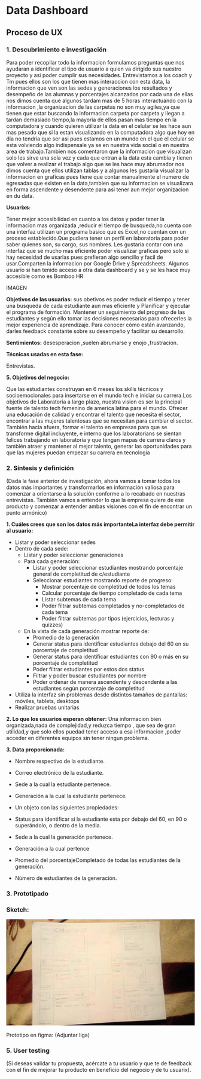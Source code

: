 # **Data Dashboard**

## **Proceso de UX**


### **1. Descubrimiento e investigación**

Para poder recopilar todo la informacion formulamos preguntas que nos ayudaran a identificar el tipo de usuario a quien va dirigido  sus nuestro proyecto y asi poder cumplir sus  necesidades.
Entrevistamos a los coach y Tm pues ellos son los que tienen mas interaccion con esta data, la informacion que ven son las sedes y generaciones los resultados y desempeño de las alumnas y porcentajes alcanzados por cada una de ellas nos dimos cuenta que algunos tardam mas de 5 horas interactuando con la informacion ,la organizacion de las carpetas no son muy agiles,ya que tienen que estar  buscando la informacion carpeta por carpeta y llegan a tardan demasiado tiempo,la mayoria de ellos pasan mas tiempo en la computadora y cuando quieren utilizar la data en el celular se les hace aun mas pesado que si la estan visualizando en la computadora algo que hoy en dia no tendria que ser asi pues estamos en un mundo en el que el celular se esta volviendo algo indispensale ya se en nuestra vida social o en nuestra area de trabajo.Tambien nos comentaron que la informacion que visualizan solo les sirve una sola vez y cada que entran a la data esta cambia y tienen que volver a realizar el trabajo algo que se les hace muy abrumador nos dimos cuenta que ellos utilizan tablas y a algunos les gustaria visualizar la informacion en graficas pues tiene que contar manualmente el numero de egresadas que existen en la data,tambien que su informacion se visualizara en forma ascendente y desendente para asi tener aun mejor organizacion en du data.


__Usuarixs:__

Tener mejor accesibilidad en cuanto a los datos y poder tener la informacion mas organizada ,reducir el tiempo de busqueda,no cuenta con una interfaz utilizan un programa basico que es Excel,no cuentan con un proceso establecido.Que pudiera tener un perfil en laboratoria para poder saber quienes son, su cargo, sus nombres.
Les gustaria contar con una interfaz que se mucho mas eficiente poder visualizar graficas pero solo si hay necesidad de usarlas pues prefieran algo sencillo y facil de usar.Comparten la informacion por Google Drive y Spreadsheets.
Algunos usuario si han tenido acceso a otra data dashboard y se y se les hace muy accesible como es Bomboo HR

IMAGEN


__Objetivos de las usuarias:__
sus obetivos es poder reducir el tiempo y tener una busqueda de cada estudiante aun mas eficiente y Planificar y ejecutar el programa de formación.
Mantener un seguimiento del progreso de las estudiantes y según ello tomar las decisiones
necesarias para ofrecerles la mejor experiencia de aprendizaje.
Para conocer cómo están avanzando, darles feedback constante sobre su desempeño y
facilitar su desarrollo.


__Sentimientos:__
desesperacion ,suelen abrumarse y enojo ,frustracion.

__Técnicas usadas en esta fase:__

 Entrevistas.

__5. Objetivos del negocio:__

Que las estudiantes construyan en 6 meses los skills técnicos y socioemocionales para
insertarse en el mundo tech e iniciar su carrera.Los objetivos de Laboratoria a largo plazo, nuestra vision es ser la principal fuente de talento tech femenino de america latina para el mundo. Ofrecer una educación de calidad y encontrar
el talento que necesita el sector, encontrar a las mujeres talentosas que se necesitan para
cambiar el sector. También hacia afuera, formar el talento en empresas para que se
transforme digital incluyente, e interno que los laboratorians se sientan felices trabajando en
laboratoria y que tengan mapas de carrera claros y también atraer y mantener al mejor
talento, generar las oportunidades para que las mujeres puedan empezar su carrera en
tecnología


### **2. Síntesis y definición**

(Dada la fase anterior de investigación, ahora vamos a tomar todos los datos más importantes y transformarlos en información valiosa para comenzar a orientarse a la solución conforme a lo recabado en nuestras entrevistas. También vamos a entender lo que la empresa quiere de ese producto y comenzar a entender ambas visiones con el fin de encontrar un punto armónico)

__1. Cuáles crees que son los datos más importanteLa interfaz debe permitir al usuario:__

* Listar y poder seleccionar sedes
* Dentro de cada sede:
  * Listar y poder seleccionar generaciones
  * Para cada generación:
    * Listar y poder seleccionar estudiantes mostrando porcentaje general de completitud de c/estudiante
    * Seleccionar estudiantes mostrando reporte de progreso:
        * Mostrar porcentaje de completitud de todos los temas
        * Calcular porcentaje de tiempo completado de cada tema
        * Listar subtemas de cada tema
        * Poder filtrar subtemas completados y no-completados de cada tema
        * Poder filtrar subtemas por tipos (ejercicios, lecturas y quizzes)
  * En la vista de cada generación mostrar reporte de:
    * Promedio de la generación
    * Generar status para identificar estudiantes debajo del 60 en su porcentaje de completitud
    * Generar status para identificar estudiantes con 90 o más en su porcentaje de completitud
    * Poder filtrar estudiantes por estos dos status
    * Filtrar y poder buscar estudiantes por nombre
    * Poder ordenar de manera ascendente y descendente a las estudiantes según
    porcentaje de completitud
* Utiliza la interfaz sin problemas desde distintos tamaños de pantallas:
  móviles, tablets, desktops 
* Realizar pruebas unitarias


 __2. Lo que los usuarios esperan obtener:__
    Una informacion bien organizada,nada de complejidad,y reduzca tiempo , que sea de gran utilidad,y que solo ellos puedad tener acceso a esa informacion ,poder acceder  en diferentes equipos sin tener ningun problema.


__3. Data proporcionada:__

*  Nombre respectivo de la estudiante.
*  Correo electrónico de la estudiante.
*  Sede a la cual la estudiante pertenece.
*  Generación a la cual la estudiante pertenece.
*  Un objeto con las siguientes propiedades:
 * Status para identificar si la estudiante esta por debajo del 60,
  en 90 o superándolo, o dentro de la media.

  * Sede a la cual la generación pertenece.
  * Generación a la cual pertence
  * Promedio del porcentajeCompletado de todas las estudiantes de la generación.
  * Número de estudiantes de la generación.


### **3. Prototipado**


### **Sketch:**
![imagen](../imagenes/skeching.jpeg)


Prototipo en figma: (Adjuntar liga)

### **5. User testing**
(Si deseas validar tu propuesta, acércate a tu usuario y que te de feedback con el fin de mejorar tu producto en beneficio del negocio y de tu usuarix).
